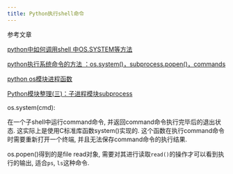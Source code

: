 ```yaml
---
title: Python执行shell命令
---
```


参考文章

[python中如何调用shell 中OS.SYSTEM等方法](http://blog.csdn.net/gray13/article/details/7044453)

[python执行系统命令的方法 ：os.system()，subprocess.popen()，commands](http://xingyunbaijunwei.blog.163.com/blog/static/76538067201341343433333/)

[python os模块进程函数](http://www.cnblogs.com/nisen/p/6060355.html)

[Python模块整理(三)：子进程模块subprocess](http://ipseek.blog.51cto.com/1041109/807513)

os.system(cmd): 

在一个子shell中运行command命令, 并返回command命令执行完毕后的退出状态. 这实际上是使用C标准库函数system()实现的. 这个函数在执行command命令时需要重新打开一个终端, 并且无法保存command命令的执行结果. 

os.popen()得到的是file read对象, 需要对其进行读取`read()`的操作才可以看到执行的输出, 适合`ps`, `ls`这种命令.